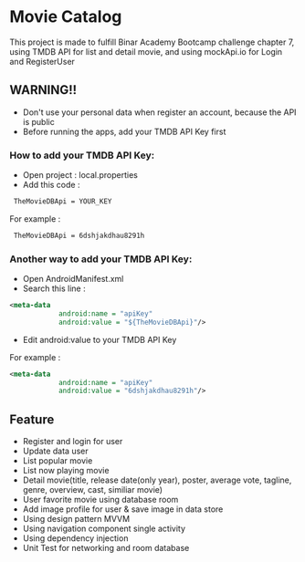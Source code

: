 # Movie Catalog
This project is made to fulfill Binar Academy Bootcamp challenge chapter 7, using TMDB API for list and detail movie, and using mockApi.io for Login and RegisterUser

## WARNING!!
- Don't use your personal data when register an account, because the API is public
- Before running the apps, add your TMDB API Key first

### How to add your TMDB API Key:
- Open project : local.properties
- Add this code : 
```xml
 TheMovieDBApi = YOUR_KEY
```
For example :  
```xml
 TheMovieDBApi = 6dshjakdhau8291h
```
### Another way to add your TMDB API Key:
- Open AndroidManifest.xml
- Search this line :
```xml
<meta-data
            android:name = "apiKey"
            android:value = "${TheMovieDBApi}"/>
```
- Edit android:value to your TMDB API Key
<p>For example :</p>

```xml
<meta-data
            android:name = "apiKey"
            android:value = "6dshjakdhau8291h"/>
```

## Feature
- Register and login for user
- Update data user
- List popular movie
- List now playing movie
- Detail movie(title, release date(only year), poster, average vote, tagline, genre, overview, cast, similiar movie)
- User favorite movie using database room
- Add image profile for user & save image in data store
- Using design pattern MVVM
- Using navigation component single activity
- Using dependency injection
- Unit Test for networking and room database
